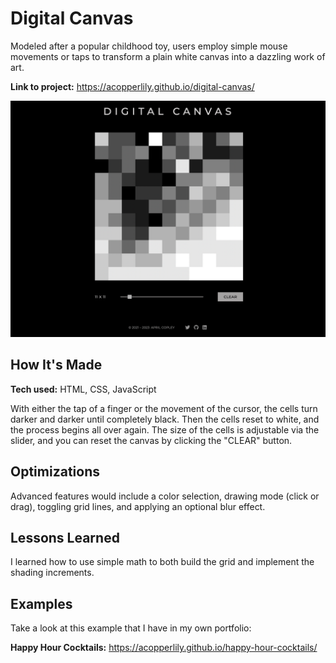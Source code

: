 # Digital Canvas
Modeled after a popular childhood toy, users employ simple mouse movements or taps to transform a plain white canvas into a dazzling work of art.

**Link to project:** https://acopperlily.github.io/digital-canvas/

![alt text](https://raw.githubusercontent.com/acopperlily/digital-canvas/main/main-preview.png)

## How It's Made

**Tech used:** HTML, CSS, JavaScript

With either the tap of a finger or the movement of the cursor, the cells turn darker and darker until completely black. Then the cells reset to white, and the process begins all over again. The size of the cells is adjustable via the slider, and you can reset the canvas by clicking the "CLEAR" button.

## Optimizations

Advanced features would include a color selection, drawing mode (click or drag), toggling grid lines, and applying an optional blur effect.

## Lessons Learned

I learned how to use simple math to both build the grid and implement the shading increments.

## Examples
Take a look at this example that I have in my own portfolio:

**Happy Hour Cocktails:** https://acopperlily.github.io/happy-hour-cocktails/
